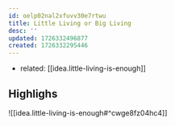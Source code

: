 ```yaml
---
id: oelp02nal2xfuvv30e7rtwu
title: Little Living or Big Living
desc: ''
updated: 1726332496877
created: 1726332295446
---
```


- related: [[idea.little-living-is-enough]]

## Highlighs

![[idea.little-living-is-enough#^cwge8fz04hc4]]